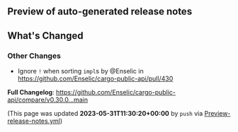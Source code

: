 ## Preview of auto-generated release notes
<!-- Release notes generated using configuration in .github/release.yml at main -->

## What's Changed
### Other Changes
* Ignore `!` when sorting `impl`s by @Enselic in https://github.com/Enselic/cargo-public-api/pull/430


**Full Changelog**: https://github.com/Enselic/cargo-public-api/compare/v0.30.0...main


(This page was updated **2023-05-31T11:30:20+00:00** by `push` via [Preview-release-notes.yml](https://github.com/Enselic/cargo-public-api/actions/runs/5132287189))
